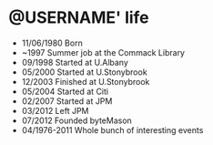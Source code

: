 @USERNAME' life
===============

- 11/06/1980 Born
- ~1997 Summer job at the Commack Library
- 09/1998 Started at U.Albany
- 05/2000 Started at U.Stonybrook
- 12/2003 Finished at U.Stonybrook
- 05/2004 Started at Citi
- 02/2007 Started at JPM
- 03/2012 Left JPM
- 07/2012 Founded byteMason
- 04/1976-2011 Whole bunch of interesting events
